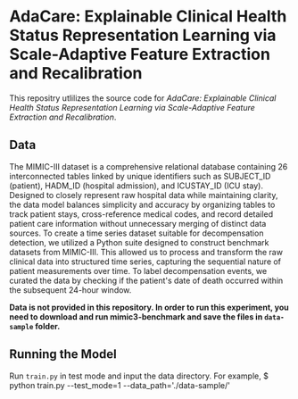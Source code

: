 # AdaCare: Explainable Clinical Health Status Representation Learning via Scale-Adaptive Feature Extraction and Recalibration

This repositry utlilizes the source code for *AdaCare: Explainable Clinical Health Status Representation Learning via Scale-Adaptive Feature Extraction and Recalibration*.

## Data
The MIMIC-III dataset is a comprehensive relational database containing 26 interconnected tables linked by unique identifiers such as SUBJECT\_ID (patient), HADM\_ID (hospital admission), and ICUSTAY\_ID (ICU stay). Designed to closely represent raw hospital data while maintaining clarity, the data model balances simplicity and accuracy by organizing tables to track patient stays, cross-reference medical codes, and record detailed patient care information without unnecessary merging of distinct data sources. To create a time series dataset suitable for decompensation detection, we utilized a Python suite designed to construct benchmark datasets from MIMIC-III. This allowed us to process and transform the raw clinical data into structured time series, capturing the sequential nature of patient measurements over time. To label decompensation events, we curated the data by checking if the patient's date of death occurred within the subsequent 24-hour window. 

**Data is not provided in this repository. In order to run this experiment, you need to download and run mimic3-benchmark and save the files in `data-sample` folder.**

## Running the Model
Run `train.py` in test mode and input the data directory. For example,
$ python train.py --test_mode=1 --data_path='./data-sample/' 